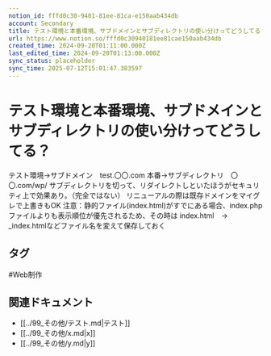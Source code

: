 ```yaml
---
notion_id: fffd0c30-9401-81ee-81ca-e150aab434db
account: Secondary
title: テスト環境と本番環境、サブドメインとサブディレクトリの使い分けってどうしてる？
url: https://www.notion.so/fffd0c30940181ee81cae150aab434db
created_time: 2024-09-20T01:11:00.000Z
last_edited_time: 2024-09-20T01:13:00.000Z
sync_status: placeholder
sync_time: 2025-07-12T15:01:47.383597
---
```

# テスト環境と本番環境、サブドメインとサブディレクトリの使い分けってどうしてる？

テスト環境→サブドメイン　test.〇〇.com
本番→サブディレクトリ　〇〇.com/wp/
サブディレクトリを切って、リダイレクトしといたほうがセキュリティ上で効果あり。（完全ではない）
リニューアルの際は既存ドメインをマイグレで上書きもOK
注意：静的ファイル(index.html)がすでにある場合、index.phpファイルよりも表示順位が優先されるため、その時は
index.html　→　_index.htmlなどファイル名を変えて保存しておく

## タグ

#Web制作 

## 関連ドキュメント

- [[../99_その他/テスト.md|テスト]]
- [[../99_その他/x.md|x]]
- [[../99_その他/y.md|y]]
